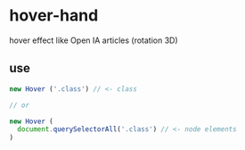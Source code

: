 # hover-hand

hover effect like Open IA articles (rotation 3D)

## use

```js
new Hover ('.class') // <- class

// or

new Hover (
  document.querySelectorAll('.class') // <- node elements
)
```
